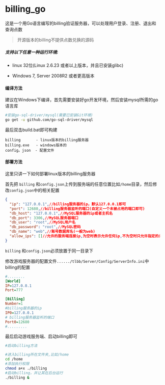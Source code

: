 # billing_go

这是一个用Go语言编写的billing验证服务器，可以处理用户登录、注册、退出和查询点数

> 开源版本的billing不提供点数兑换的源码

##### 支持以下任意一种运行环境:
- linux 32位(Linux 2.6.23 或者以上版本，并且已安装glibc)

- Windows 7, Server 2008R2 或者更高版本

#### 编译方法
建议在Windows下编译，首先需要安装好go开发环境，然后安装mysql所需的go语言库

```bash
#安装go-sql-driver/mysql(需要已安装Git环境)
go get -u github.com/go-sql-driver/mysql
```

最后双击build.bat即可构建

```
billing       - linux版本的billing服务器
billing.exe   - windows版本的
config。json  - 配置文件
```

#### 部署方法

这里只讲一下如何部署linux版本的billing服务器

首先把 `billing` 和`config.json`上传到服务端的任意位置比如`/home`目录，然后修改`config.json`中的相关配置

```json
{
  "ip": "127.0.0.1",//billing服务器的ip，默认127.0.0.1即可
  "port": 12680,//billing服务器监听的端口(自定义一个未被占用的端口即可)
  "db_host": "127.0.0.1",//MySQL服务器的ip或者主机名
  "db_port": 3306,//MySQL服务器端口
  "db_user": "root",//MySQL用户名
  "db_password": "root",//MySQL密码
  "db_name": "web",//账号数据库名(一般为web)
  "allow_ips": []//允许的服务端连接ip,为空时表示允许任何ip,不为空时只允许指定的ip连接
}
```

`billing` 和`config.json`必须放置于同一目录下

修改游戏服务器的配置文件`....../tlbb/Server/Config/ServerInfo.ini`中billing的配置

```ini
#........
[World]
IP=127.0.0.1
Port=777

[Billing]
Number=1
#billing服务器的ip
IP0=127.0.0.1
# billing服务器监听的端口
Port0=12680
#.........
```

最后启动游戏服务端、启动billing即可

```bash
#启动billing方法

#进入billing所在文件夹,比如/home
cd /home
#添加执行权限
chmod a+x ./billing
#启动billing，并让其在后台运行
./billing &
```

